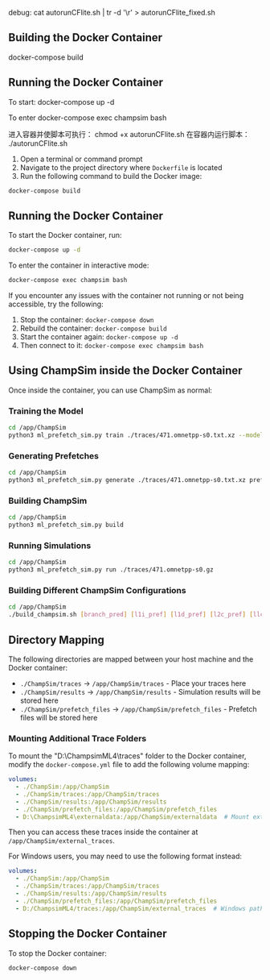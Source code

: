 debug: 
cat autorunCFlite.sh | tr -d '\r' > autorunCFlite_fixed.sh
## Building the Docker Container
docker-compose build
## Running the Docker Container
To start:
docker-compose up -d

To enter 
docker-compose exec champsim bash

进入容器并使脚本可执行：
chmod +x autorunCFlite.sh
在容器内运行脚本：
  ./autorunCFlite.sh


1. Open a terminal or command prompt
2. Navigate to the project directory where `Dockerfile` is located
3. Run the following command to build the Docker image:

```bash
docker-compose build
```

## Running the Docker Container

To start the Docker container, run:

```bash
docker-compose up -d
```

To enter the container in interactive mode:

```bash
docker-compose exec champsim bash
```

If you encounter any issues with the container not running or not being accessible, try the following:

1. Stop the container: `docker-compose down`
2. Rebuild the container: `docker-compose build`
3. Start the container again: `docker-compose up -d`
4. Then connect to it: `docker-compose exec champsim bash`

## Using ChampSim inside the Docker Container

Once inside the container, you can use ChampSim as normal:

### Training the Model

```bash
cd /app/ChampSim
python3 ml_prefetch_sim.py train ./traces/471.omnetpp-s0.txt.xz --model ./model/model_471
```


### Generating Prefetches

```bash
cd /app/ChampSim
python3 ml_prefetch_sim.py generate ./traces/471.omnetpp-s0.txt.xz prefetches_471.txt --model ./model/model_471
```

### Building ChampSim

```bash
cd /app/ChampSim
python3 ml_prefetch_sim.py build
```

### Running Simulations

```bash
cd /app/ChampSim
python3 ml_prefetch_sim.py run ./traces/471.omnetpp-s0.gz
```

### Building Different ChampSim Configurations

```bash
cd /app/ChampSim
./build_champsim.sh [branch_pred] [l1i_pref] [l1d_pref] [l2c_pref] [llc_pref] [llc_repl] [num_core]
```

## Directory Mapping

The following directories are mapped between your host machine and the Docker container:

- `./ChampSim/traces` → `/app/ChampSim/traces` - Place your traces here
- `./ChampSim/results` → `/app/ChampSim/results` - Simulation results will be stored here
- `./ChampSim/prefetch_files` → `/app/ChampSim/prefetch_files` - Prefetch files will be stored here

### Mounting Additional Trace Folders

To mount the "D:\ChampsimML4\traces" folder to the Docker container, modify the `docker-compose.yml` file to add the following volume mapping:

```yaml
volumes:
  - ./ChampSim:/app/ChampSim
  - ./ChampSim/traces:/app/ChampSim/traces
  - ./ChampSim/results:/app/ChampSim/results
  - ./ChampSim/prefetch_files:/app/ChampSim/prefetch_files
  - D:\ChampsimML4\externaldata:/app/ChampSim/externaldata  # Mount external traces folder
```

Then you can access these traces inside the container at `/app/ChampSim/external_traces`.

For Windows users, you may need to use the following format instead:

```yaml
volumes:
  - ./ChampSim:/app/ChampSim
  - ./ChampSim/traces:/app/ChampSim/traces
  - ./ChampSim/results:/app/ChampSim/results
  - ./ChampSim/prefetch_files:/app/ChampSim/prefetch_files
  - D:/ChampsimML4/traces:/app/ChampSim/external_traces  # Windows path format
```

## Stopping the Docker Container

To stop the Docker container:

```bash
docker-compose down
